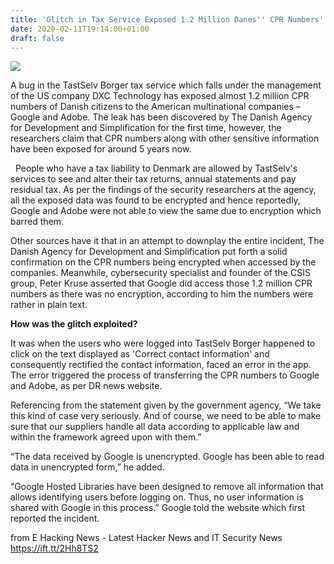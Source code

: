 ```yaml
---
title: 'Glitch in Tax Service Exposed 1.2 Million Danes'' CPR Numbers'
date: 2020-02-11T19:14:00+01:00
draft: false
---
```


  
  

[![](https://1.bp.blogspot.com/-GX_TyVs9Gxo/XkLqjB-BTSI/AAAAAAAAB-s/ds5YavqRTYUbfXon9K7cqYuFefTN1ZQVQCLcBGAsYHQ/s640/computer-1294359_960_720.png)](https://1.bp.blogspot.com/-GX_TyVs9Gxo/XkLqjB-BTSI/AAAAAAAAB-s/ds5YavqRTYUbfXon9K7cqYuFefTN1ZQVQCLcBGAsYHQ/s1600/computer-1294359_960_720.png)

A bug in the TastSelv Borger tax service which falls under the management of the US company DXC Technology has exposed almost 1.2 million CPR numbers of Danish citizens to the American multinational companies – Google and Adobe. The leak has been discovered by The Danish Agency for Development and Simplification for the first time, however, the researchers claim that CPR numbers along with other sensitive information have been exposed for around 5 years now.  
  
  People who have a tax liability to Denmark are allowed by TastSelv's services to see and alter their tax returns, annual statements and pay residual tax. As per the findings of the security researchers at the agency, all the exposed data was found to be encrypted and hence reportedly, Google and Adobe were not able to view the same due to encryption which barred them.  
  
Other sources have it that in an attempt to downplay the entire incident, The Danish Agency for Development and Simplification put forth a solid confirmation on the CPR numbers being encrypted when accessed by the companies. Meanwhile, cybersecurity specialist and founder of the CSIS group, Peter Kruse asserted that Google did access those 1.2 million CPR numbers as there was no encryption, according to him the numbers were rather in plain text.  
  
**How was the glitch exploited?**  
  
It was when the users who were logged into TastSelv Borger happened to click on the text displayed as 'Correct contact information' and consequently rectified the contact information, faced an error in the app. The error triggered the process of transferring the CPR numbers to Google and Adobe, as per DR news website.  
  
Referencing from the statement given by the government agency, “We take this kind of case very seriously. And of course, we need to be able to make sure that our suppliers handle all data according to applicable law and within the framework agreed upon with them.”  
  
“The data received by Google is unencrypted. Google has been able to read data in unencrypted form,” he added.  
  
“Google Hosted Libraries have been designed to remove all information that allows identifying users before logging on. Thus, no user information is shared with Google in this process.” Google told the website which first reported the incident.

  
  
from E Hacking News - Latest Hacker News and IT Security News https://ift.tt/2Hh8TS2